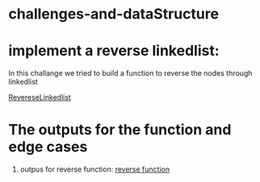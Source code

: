 # challenges-and-dataStructure
# implement a reverse linkedlist:
In this challange we tried to build a function to reverse the nodes through linkedlist

[RevereseLinkedlist](https://github.com/OmarAmjad310/challenges-and-dataStructure/blob/main/Data%20Sturctures/Reverse/doc/Reverse-Function.png)

# The outputs for the function and edge cases
1. outpus for reverse function:
   [reverse function]()

